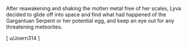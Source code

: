 After reawakening and shaking the molten metal free of her scales, Lyva decided to glide off into space and find what had happened of the Gargantuan Serpent or her potential egg, and keep an eye out for any threatening meteorites.     

[ u/Joern314  ]
